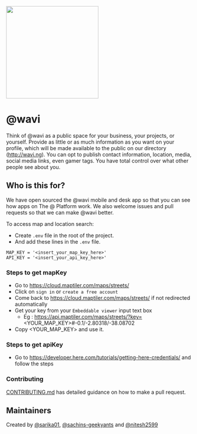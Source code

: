 <img width=250px src="https://atsign.dev/assets/img/@platform_logo_grey.svg?sanitize=true">

# @‎wavi

Think of @‎wavi as a public space for your business, your projects, or
yourself. Provide as little or as much information as you want on your
profile, which will be made available to the public on our directory
(http://wavi.ng). You can opt to publish contact information, location,
media, social media links, even gamer tags. You have total control over
what other people see about you.

## Who is this for?

We have open sourced the @‎wavi mobile and desk app so that you can see how apps on The @ Platform
work. We also welcome issues and pull requests so that we can make @‎wavi
better.

To access map and location search:
 - Create `.env` file in the root of the project.
 - And add these lines in the `.env` file.
 ```
MAP_KEY = '<insert_your_map_key_here>' 
API_KEY = '<insert_your_api_key_here>'
 ```

### Steps to get mapKey

  - Go to https://cloud.maptiler.com/maps/streets/
  - Click on `sign in` or `create a free account`
  - Come back to https://cloud.maptiler.com/maps/streets/ if not redirected automatically
  - Get your key from your `Embeddable viewer` input text box 
    - Eg : https://api.maptiler.com/maps/streets/?key=<YOUR_MAP_KEY>#-0.1/-2.80318/-38.08702
  - Copy <YOUR_MAP_KEY> and use it.

### Steps to get apiKey

  - Go to https://developer.here.com/tutorials/getting-here-credentials/ and follow the steps

### Contributing

[CONTRIBUTING.md](CONTRIBUTING.md) has detailed guidance on how to make a
pull request.

## Maintainers

Created by [@sarika01](https://github.com/sarika01),
[@sachins-geekyants](https://github.com/sachins-geekyants)
and [@nitesh2599](https://github.com/nitesh2599)
